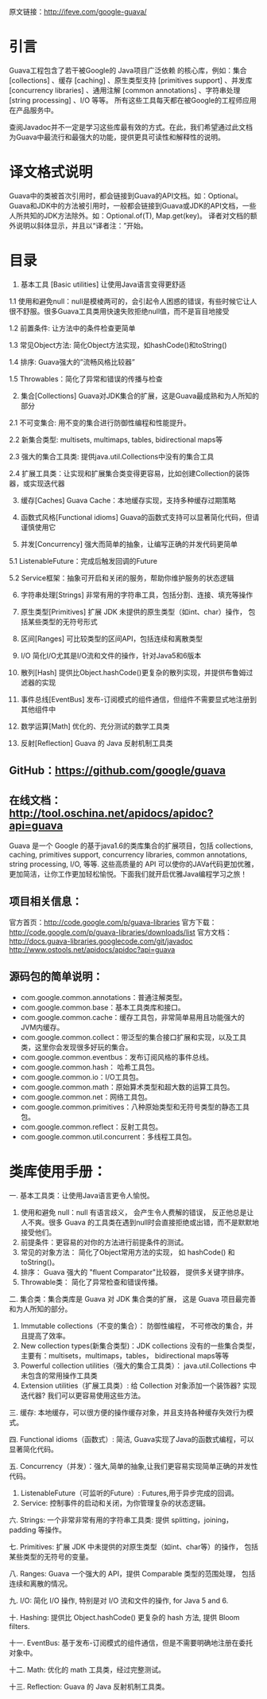 原文链接：http://ifeve.com/google-guava/

# 引言

Guava工程包含了若干被Google的 Java项目广泛依赖 的核心库，例如：集合 [collections] 、缓存 [caching] 、原生类型支持 [primitives support] 、并发库 [concurrency libraries] 、通用注解 [common annotations] 、字符串处理 [string processing] 、I/O 等等。 所有这些工具每天都在被Google的工程师应用在产品服务中。

查阅Javadoc并不一定是学习这些库最有效的方式。在此，我们希望通过此文档为Guava中最流行和最强大的功能，提供更具可读性和解释性的说明。


# 译文格式说明

Guava中的类被首次引用时，都会链接到Guava的API文档。如：Optional<T>。
Guava和JDK中的方法被引用时，一般都会链接到Guava或JDK的API文档，一些人所共知的JDK方法除外。如：Optional.of(T), Map.get(key)。
译者对文档的额外说明以斜体显示，并且以“译者注：”开始。

# 目录

1. 基本工具 [Basic utilities]
让使用Java语言变得更舒适

1.1 使用和避免null：null是模棱两可的，会引起令人困惑的错误，有些时候它让人很不舒服。很多Guava工具类用快速失败拒绝null值，而不是盲目地接受

1.2 前置条件: 让方法中的条件检查更简单

1.3 常见Object方法: 简化Object方法实现，如hashCode()和toString()

1.4 排序: Guava强大的”流畅风格比较器”

1.5 Throwables：简化了异常和错误的传播与检查

2. 集合[Collections]
Guava对JDK集合的扩展，这是Guava最成熟和为人所知的部分

2.1 不可变集合: 用不变的集合进行防御性编程和性能提升。

2.2 新集合类型: multisets, multimaps, tables, bidirectional maps等

2.3 强大的集合工具类: 提供java.util.Collections中没有的集合工具

2.4 扩展工具类：让实现和扩展集合类变得更容易，比如创建Collection的装饰器，或实现迭代器

3. 缓存[Caches]
Guava Cache：本地缓存实现，支持多种缓存过期策略

4. 函数式风格[Functional idioms]
Guava的函数式支持可以显著简化代码，但请谨慎使用它

5. 并发[Concurrency]
强大而简单的抽象，让编写正确的并发代码更简单

5.1 ListenableFuture：完成后触发回调的Future

5.2 Service框架：抽象可开启和关闭的服务，帮助你维护服务的状态逻辑

6. 字符串处理[Strings]
非常有用的字符串工具，包括分割、连接、填充等操作

7. 原生类型[Primitives]
扩展 JDK 未提供的原生类型（如int、char）操作， 包括某些类型的无符号形式

8. 区间[Ranges]
可比较类型的区间API，包括连续和离散类型

9. I/O
简化I/O尤其是I/O流和文件的操作，针对Java5和6版本

10. 散列[Hash]
提供比Object.hashCode()更复杂的散列实现，并提供布鲁姆过滤器的实现

11. 事件总线[EventBus]
发布-订阅模式的组件通信，但组件不需要显式地注册到其他组件中

12. 数学运算[Math]
优化的、充分测试的数学工具类

13. 反射[Reflection]
Guava 的 Java 反射机制工具类

## GitHub：https://github.com/google/guava

## 在线文档：http://tool.oschina.net/apidocs/apidoc?api=guava


Guava 是一个 Google 的基于java1.6的类库集合的扩展项目，包括 collections, caching, primitives support, concurrency libraries, common annotations, string processing, I/O, 等等. 这些高质量的 API 可以使你的JAVa代码更加优雅，更加简洁，让你工作更加轻松愉悦。下面我们就开启优雅Java编程学习之旅！

## 项目相关信息：

官方首页：http://code.google.com/p/guava-libraries
官方下载：http://code.google.com/p/guava-libraries/downloads/list
官方文档：http://docs.guava-libraries.googlecode.com/git/javadoc
				http://www.ostools.net/apidocs/apidoc?api=guava

## 源码包的简单说明：

- com.google.common.annotations：普通注解类型。 
- com.google.common.base：基本工具类库和接口。 
- com.google.common.cache：缓存工具包，非常简单易用且功能强大的JVM内缓存。 
- com.google.common.collect：带泛型的集合接口扩展和实现，以及工具类，这里你会发现很多好玩的集合。 
- com.google.common.eventbus：发布订阅风格的事件总线。 
- com.google.common.hash： 哈希工具包。 
- com.google.common.io：I/O工具包。 
- com.google.common.math：原始算术类型和超大数的运算工具包。 
- com.google.common.net：网络工具包。 
- com.google.common.primitives：八种原始类型和无符号类型的静态工具包。 
- com.google.common.reflect：反射工具包。 
- com.google.common.util.concurrent：多线程工具包。


# 类库使用手册：

一.  基本工具类：让使用Java语言更令人愉悦。

1. 使用和避免 null：null 有语言歧义， 会产生令人费解的错误， 反正他总是让人不爽。很多 Guava 的工具类在遇到null时会直接拒绝或出错，而不是默默地接受他们。
2. 前提条件：更容易的对你的方法进行前提条件的测试。
3. 常见的对象方法： 简化了Object常用方法的实现， 如 hashCode() 和 toString()。
4. 排序： Guava 强大的 "fluent Comparator"比较器， 提供多关键字排序。
5. Throwable类： 简化了异常检查和错误传播。

二.  集合类：集合类库是 Guava 对 JDK 集合类的扩展， 这是 Guava 项目最完善和为人所知的部分。

1. Immutable collections（不变的集合）： 防御性编程， 不可修改的集合，并且提高了效率。
2. New collection types(新集合类型)：JDK collections 没有的一些集合类型，主要有：multisets，multimaps，tables， bidirectional maps等等
3. Powerful collection utilities（强大的集合工具类）： java.util.Collections 中未包含的常用操作工具类
4. Extension utilities（扩展工具类）: 给 Collection 对象添加一个装饰器? 实现迭代器? 我们可以更容易使用这些方法。

三.  缓存: 本地缓存，可以很方便的操作缓存对象，并且支持各种缓存失效行为模式。

四.  Functional idioms（函数式）: 简洁, Guava实现了Java的函数式编程，可以显著简化代码。

五. Concurrency（并发）：强大,简单的抽象,让我们更容易实现简单正确的并发性代码。

1. ListenableFuture（可监听的Future）: Futures,用于异步完成的回调。
2. Service: 控制事件的启动和关闭，为你管理复杂的状态逻辑。

六. Strings: 一个非常非常有用的字符串工具类: 提供 splitting，joining， padding 等操作。

七. Primitives: 扩展 JDK 中未提供的对原生类型（如int、char等）的操作， 包括某些类型的无符号的变量。

八. Ranges: Guava 一个强大的 API，提供 Comparable 类型的范围处理， 包括连续和离散的情况。

九. I/O: 简化 I/O 操作, 特别是对 I/O 流和文件的操作, for Java 5 and 6.

十. Hashing: 提供比 Object.hashCode() 更复杂的 hash 方法, 提供 Bloom filters.

十一. EventBus: 基于发布-订阅模式的组件通信，但是不需要明确地注册在委托对象中。

十二. Math: 优化的 math 工具类，经过完整测试。

十三. Reflection: Guava 的 Java 反射机制工具类。